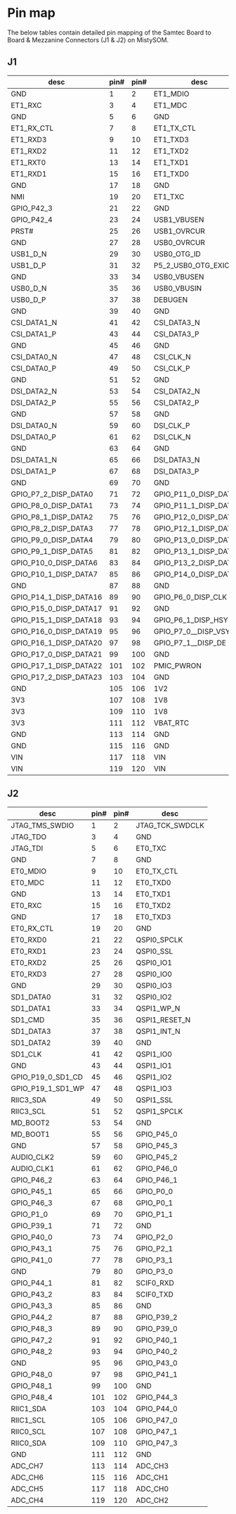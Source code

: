 # Pin map

The below tables contain detailed pin mapping of the Samtec Board to Board & Mezzanine Connectors (J1 & J2) on MistySOM.

## J1
| desc                   | pin# | pin# | desc                   |
| ---------------------- | ---- | ---- | ---------------------- |
| GND                    | 1    | 2    | ET1_MDIO               |
| ET1_RXC                | 3    | 4    | ET1_MDC                |
| GND                    | 5    | 6    | GND                    |
| ET1_RX_CTL             | 7    | 8    | ET1_TX_CTL             |
| ET1_RXD3               | 9    | 10   | ET1_TXD3               |
| ET1_RXD2               | 11   | 12   | ET1_TXD2               |
| ET1_RXT0               | 13   | 14   | ET1_TXD1               |
| ET1_RXD1               | 15   | 16   | ET1_TXD0               |
| GND                    | 17   | 18   | GND                    |
| NMI                    | 19   | 20   | ET1_TXC                |
| GPIO_P42_3             | 21   | 22   | GND                    |
| GPIO_P42_4             | 23   | 24   | USB1_VBUSEN            |
| PRST#                  | 25   | 26   | USB1_OVRCUR            |
| GND                    | 27   | 28   | USB0_OVRCUR            |
| USB1_D_N               | 29   | 30   | USB0_OTG_ID            |
| USB1_D_P               | 31   | 32   | P5_2_USB0_OTG_EXICEN   |
| GND                    | 33   | 34   | USB0_VBUSEN            |
| USB0_D_N               | 35   | 36   | USB0_VBUSIN            |
| USB0_D_P               | 37   | 38   | DEBUGEN                |
| GND                    | 39   | 40   | GND                    |
| CSI_DATA1_N            | 41   | 42   | CSI_DATA3_N            |
| CSI_DATA1_P            | 43   | 44   | CSI_DATA3_P            |
| GND                    | 45   | 46   | GND                    |
| CSI_DATA0_N            | 47   | 48   | CSI_CLK_N              |
| CSI_DATA0_P            | 49   | 50   | CSI_CLK_P              |
| GND                    | 51   | 52   | GND                    |
| DSI_DATA2_N            | 53   | 54   | CSI_DATA2_N            |
| DSI_DATA2_P            | 55   | 56   | CSI_DATA2_P            |
| GND                    | 57   | 58   | GND                    |
| DSI_DATA0_N            | 59   | 60   | DSI_CLK_P              |
| DSI_DATA0_P            | 61   | 62   | DSI_CLK_N              |
| GND                    | 63   | 64   | GND                    |
| DSI_DATA1_N            | 65   | 66   | DSI_DATA3_N            |
| DSI_DATA1_P            | 67   | 68   | DSI_DATA3_P            |
| GND                    | 69   | 70   | GND                    |
| GPIO_P7_2_DISP_DATA0   | 71   | 72   | GPIO_P11_0_DISP_DATA8  |
| GPIO_P8_0_DISP_DATA1   | 73   | 74   | GPIO_P11_1_DISP_DATA9  |
| GPIO_P8_1_DISP_DATA2   | 75   | 76   | GPIO_P12_0_DISP_DATA10 |
| GPIO_P8_2_DISP_DATA3   | 77   | 78   | GPIO_P12_1_DISP_DATA11 |
| GPIO_P9_0_DISP_DATA4   | 79   | 80   | GPIO_P13_0_DISP_DATA12 |
| GPIO_P9_1_DISP_DATA5   | 81   | 82   | GPIO_P13_1_DISP_DATA13 |
| GPIO_P10_0_DISP_DATA6  | 83   | 84   | GPIO_P13_2_DISP_DATA14 |
| GPIO_P10_1_DISP_DATA7  | 85   | 86   | GPIO_P14_0_DISP_DATA15 |
| GND                    | 87   | 88   | GND                    |
| GPIO_P14_1_DISP_DATA16 | 89   | 90   | GPIO_P6_0_DISP_CLK     |
| GPIO_P15_0_DISP_DATA17 | 91   | 92   | GND                    |
| GPIO_P15_1_DISP_DATA18 | 93   | 94   | GPIO_P6_1_DISP_HSYNC   |
| GPIO_P16_0_DISP_DATA19 | 95   | 96   | GPIO_P7_0__DISP_VSYNC  |
| GPIO_P16_1_DISP_DATA20 | 97   | 98   | GPIO_P7_1__DISP_DE     |
| GPIO_P17_0_DISP_DATA21 | 99   | 100  | GND                    |
| GPIO_P17_1_DISP_DATA22 | 101  | 102  | PMIC_PWRON             |
| GPIO_P17_2_DISP_DATA23 | 103  | 104  | GND                    |
| GND                    | 105  | 106  | 1V2                    |
| 3V3                    | 107  | 108  | 1V8                    |
| 3V3                    | 109  | 110  | 1V8                    |
| 3V3                    | 111  | 112  | VBAT_RTC               |
| GND                    | 113  | 114  | GND                    |
| GND                    | 115  | 116  | GND                    |
| VIN                    | 117  | 118  | VIN                    |
| VIN                    | 119  | 120  | VIN                    |

## J2
| desc              | pin# | pin# | desc            |
| ----------------- | ---- | ---- | --------------- |
| JTAG_TMS_SWDIO    | 1    | 2    | JTAG_TCK_SWDCLK |
| JTAG_TDO          | 3    | 4    | GND             |
| JTAG_TDI          | 5    | 6    | ET0_TXC         |
| GND               | 7    | 8    | GND             |
| ET0_MDIO          | 9    | 10   | ET0_TX_CTL      |
| ET0_MDC           | 11   | 12   | ET0_TXD0        |
| GND               | 13   | 14   | ET0_TXD1        |
| ET0_RXC           | 15   | 16   | ET0_TXD2        |
| GND               | 17   | 18   | ET0_TXD3        |
| ET0_RX_CTL        | 19   | 20   | GND             |
| ET0_RXD0          | 21   | 22   | QSPI0_SPCLK     |
| ET0_RXD1          | 23   | 24   | QSPI0_SSL       |
| ET0_RXD2          | 25   | 26   | QSPI0_IO1       |
| ET0_RXD3          | 27   | 28   | QSPI0_IO0       |
| GND               | 29   | 30   | QSPI0_IO3       |
| SD1_DATA0         | 31   | 32   | QSPI0_IO2       |
| SD1_DATA1         | 33   | 34   | QSPI1_WP_N      |
| SD1_CMD           | 35   | 36   | QSPI1_RESET_N   |
| SD1_DATA3         | 37   | 38   | QSPI1_INT_N     |
| SD1_DATA2         | 39   | 40   | GND             |
| SD1_CLK           | 41   | 42   | QSPI1_IO0       |
| GND               | 43   | 44   | QSPI1_IO1       |
| GPIO_P19_0_SD1_CD | 45   | 46   | QSPI1_IO2       |
| GPIO_P19_1_SD1_WP | 47   | 48   | QSPI1_IO3       |
| RIIC3_SDA         | 49   | 50   | QSPI1_SSL       |
| RIIC3_SCL         | 51   | 52   | QSPI1_SPCLK     |
| MD_BOOT2          | 53   | 54   | GND             |
| MD_BOOT1          | 55   | 56   | GPIO_P45_0      |
| GND               | 57   | 58   | GPIO_P45_3      |
| AUDIO_CLK2        | 59   | 60   | GPIO_P45_2      |
| AUDIO_CLK1        | 61   | 62   | GPIO_P46_0      |
| GPIO_P46_2        | 63   | 64   | GPIO_P46_1      |
| GPIO_P45_1        | 65   | 66   | GPIO_P0_0       |
| GPIO_P46_3        | 67   | 68   | GPIO_P0_1       |
| GPIO_P1_0         | 69   | 70   | GPIO_P1_1       |
| GPIO_P39_1        | 71   | 72   | GND             |
| GPIO_P40_0        | 73   | 74   | GPIO_P2_0       |
| GPIO_P43_1        | 75   | 76   | GPIO_P2_1       |
| GPIO_P41_0        | 77   | 78   | GPIO_P3_1       |
| GND               | 79   | 80   | GPIO_P3_0       |
| GPIO_P44_1        | 81   | 82   | SCIF0_RXD       |
| GPIO_P43_2        | 83   | 84   | SCIF0_TXD       |
| GPIO_P43_3        | 85   | 86   | GND             |
| GPIO_P44_2        | 87   | 88   | GPIO_P39_2      |
| GPIO_P48_3        | 89   | 90   | GPIO_P39_0      |
| GPIO_P47_2        | 91   | 92   | GPIO_P40_1      |
| GPIO_P48_2        | 93   | 94   | GPIO_P40_2      |
| GND               | 95   | 96   | GPIO_P43_0      |
| GPIO_P48_0        | 97   | 98   | GPIO_P41_1      |
| GPIO_P48_1        | 99   | 100  | GND             |
| GPIO_P48_4        | 101  | 102  | GPIO_P44_3      |
| RIIC1_SDA         | 103  | 104  | GPIO_P44_0      |
| RIIC1_SCL         | 105  | 106  | GPIO_P47_0      |
| RIIC0_SCL         | 107  | 108  | GPIO_P47_1      |
| RIIC0_SDA         | 109  | 110  | GPIO_P47_3      |
| GND               | 111  | 112  | GND             |
| ADC_CH7           | 113  | 114  | ADC_CH3         |
| ADC_CH6           | 115  | 116  | ADC_CH1         |
| ADC_CH5           | 117  | 118  | ADC_CH0         |
| ADC_CH4           | 119  | 120  | ADC_CH2         |
